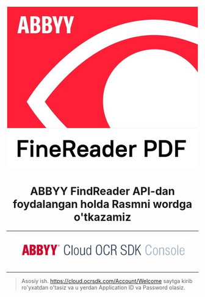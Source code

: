 <p align="center">
  <img src="https://raw.githubusercontent.com/DilmurodGoyupov/ABBYY-FindReader-API.-Image-to-Word/master/resource/ABBYY.jpg" />
</p>

# <center> ABBYY FindReader API-dan foydalangan holda Rasmni wordga o'tkazamiz 

____



<p align="center">
  <img src="https://raw.githubusercontent.com/DilmurodGoyupov/ABBYY-FindReader-API.-Image-to-Word/master/resource/abbyy2.png" />
</p>


## <center> 

____

> Asosiy ish. https://cloud.ocrsdk.com/Account/Welcome saytga kirib ro'yxatdan o'tasiz va u yerdan Application ID va Password olasiz.
